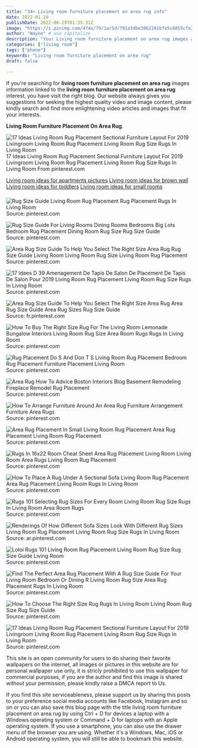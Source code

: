 ```yaml
---
title: "34+ Living room furniture placement on area rug info"
date: 2022-01-19
publishDate: 2022-08-29T01:35:31Z
image: "https://i.pinimg.com/474x/79/1a/5d/791a5dbe3962261bfe5c8855cfe2958c.jpg"
author: "Wayne" # use capitalize
description: "Your Living room furniture placement on area rug images are available in this site. Living room furniture placement on area rug are a topic that is being searched for and liked by netizens today. You can Download the Living room furniture placement on area rug files here. Find and Download all free photos and vectors."
categories: ["living room"]
tags: ["phone"]
keywords: "Living room furniture placement on area rug"
draft: false

---
```


If you're searching for **living room furniture placement on area rug** images information linked to the **living room furniture placement on area rug** interest, you have visit the right  blog.  Our website always  gives you  suggestions  for seeking  the highest  quality video and image  content, please kindly search and find more enlightening video articles and images  that fit your interests.

**Living Room Furniture Placement On Area Rug**. 

![17 Ideas Living Room Rug Placement Sectional Furniture Layout For 2019 Livingroom Living Room Rug Placement Living Room Rug Size Rugs In Living Room](https://i.pinimg.com/474x/79/1a/5d/791a5dbe3962261bfe5c8855cfe2958c.jpg "17 Ideas Living Room Rug Placement Sectional Furniture Layout For 2019 Livingroom Living Room Rug Placement Living Room Rug Size Rugs In Living Room")
17 Ideas Living Room Rug Placement Sectional Furniture Layout For 2019 Livingroom Living Room Rug Placement Living Room Rug Size Rugs In Living Room From pinterest.com

[Living room ideas for apartments pictures](/living-room-ideas-for-apartments-pictures/)
[Living room ideas for brown wall](/living-room-ideas-for-brown-wall/)
[Living room ideas for toddlers](/living-room-ideas-for-toddlers/)
[Living room ideas for small rooms](/living-room-ideas-for-small-rooms/)



### 

 


![Rug Size Guide Living Room Rug Placement Rug Placement Rugs In Living Room](https://i.pinimg.com/originals/f2/07/ac/f207acb859b35386b5387823f41fd4df.jpg "Rug Size Guide Living Room Rug Placement Rug Placement Rugs In Living Room")
Source: pinterest.com

 

![Rug Size Guide For Living Rooms Dining Rooms Bedrooms Big Lots Bedroom Rug Placement Dining Room Rug Size Rug Size Guide](https://i.pinimg.com/originals/1b/e6/1b/1be61b1d0f6bdc2713ed8445277e1597.jpg "Rug Size Guide For Living Rooms Dining Rooms Bedrooms Big Lots Bedroom Rug Placement Dining Room Rug Size Rug Size Guide")
Source: pinterest.com

 

![Area Rug Size Guide To Help You Select The Right Size Area Rug Rug Size Guide Living Room Living Room Rug Size Living Room Rug Placement](https://i.pinimg.com/originals/77/bf/28/77bf2847b7d89285055b697fff82dd4c.jpg "Area Rug Size Guide To Help You Select The Right Size Area Rug Rug Size Guide Living Room Living Room Rug Size Living Room Rug Placement")
Source: pinterest.com

 

![17 Idees D 39 Amenagement De Tapis De Salon De Placement De Tapis De Salon Pour 2019 Living Room Rug Placement Living Room Rug Size Rugs In Living Room](https://i.pinimg.com/474x/00/44/32/00443288133ba1e9242ee1ee7511dda0.jpg "17 Idees D 39 Amenagement De Tapis De Salon De Placement De Tapis De Salon Pour 2019 Living Room Rug Placement Living Room Rug Size Rugs In Living Room")
Source: pinterest.com

 

![Area Rug Size Guide To Help You Select The Right Size Area Rug Area Rug Size Guide Area Rug Sizes Rug Size Guide](https://i.pinimg.com/originals/e1/1e/3d/e11e3dec8e1ea1110caf8b49db2e1120.jpg "Area Rug Size Guide To Help You Select The Right Size Area Rug Area Rug Size Guide Area Rug Sizes Rug Size Guide")
Source: fr.pinterest.com

 

![How To Buy The Right Size Rug For The Living Room Lemonade Bungalow Interiors Living Room Rug Size Area Room Rugs Rugs In Living Room](https://i.pinimg.com/736x/44/12/31/441231df81bb6566a51028d233691b3d.jpg "How To Buy The Right Size Rug For The Living Room Lemonade Bungalow Interiors Living Room Rug Size Area Room Rugs Rugs In Living Room")
Source: pinterest.com

 

![Rug Placement Do S And Don T S Living Room Rug Placement Bedroom Rug Placement Furniture Placement Living Room](https://i.pinimg.com/564x/69/cc/26/69cc26387fa3e8a92934902080fca501.jpg "Rug Placement Do S And Don T S Living Room Rug Placement Bedroom Rug Placement Furniture Placement Living Room")
Source: pinterest.com

 

![Area Rug How To Advice Boston Interiors Blog Basement Remodeling Fireplace Remodel Rug Placement](https://i.pinimg.com/originals/b3/8b/e0/b38be0dcf4f41e28b6c526f8b0c2f886.jpg "Area Rug How To Advice Boston Interiors Blog Basement Remodeling Fireplace Remodel Rug Placement")
Source: pinterest.com

 

![How To Arrange Furniture Around An Area Rug Furniture Arrangement Furniture Area Rugs](https://i.pinimg.com/originals/7b/77/d3/7b77d3977934e507627863be8bc20fd8.jpg "How To Arrange Furniture Around An Area Rug Furniture Arrangement Furniture Area Rugs")
Source: pinterest.com

 

![Area Rug Placement In Small Living Room Rug Placement Area Rug Placement Living Room Rug Placement](https://i.pinimg.com/736x/57/5e/94/575e9497a8214b96f557d757a2951dd7.jpg "Area Rug Placement In Small Living Room Rug Placement Area Rug Placement Living Room Rug Placement")
Source: pinterest.com

 

![Rugs In 16x22 Room Cheat Sheet Area Rug Placement Living Room Living Room Area Rugs Living Room Rug Placement](https://i.pinimg.com/originals/6d/9f/90/6d9f90ae4defd91208f9da92d508ffba.jpg "Rugs In 16x22 Room Cheat Sheet Area Rug Placement Living Room Living Room Area Rugs Living Room Rug Placement")
Source: pinterest.com

 

![How To Place A Rug Under A Sectional Sofa Living Room Rug Placement Area Rug Placement Living Room Rugs In Living Room](https://i.pinimg.com/736x/e2/ea/50/e2ea5041d95ce5bc8892a31ae1910e2c.jpg "How To Place A Rug Under A Sectional Sofa Living Room Rug Placement Area Rug Placement Living Room Rugs In Living Room")
Source: pinterest.com

 

![Rugs 101 Selecting Rug Sizes For Every Room Living Room Rug Size Rugs In Living Room Area Room Rugs](https://i.pinimg.com/474x/e9/0a/f0/e90af082a99a79e8a1f8194aa5c27973.jpg "Rugs 101 Selecting Rug Sizes For Every Room Living Room Rug Size Rugs In Living Room Area Room Rugs")
Source: pinterest.com

 

![Renderings Of How Different Sofa Sizes Look With Different Rug Sizes Living Room Rug Placement Living Room Rug Size Rugs In Living Room](https://i.pinimg.com/originals/1b/73/aa/1b73aab4ab1d6f4dabf9abf637df0901.png "Renderings Of How Different Sofa Sizes Look With Different Rug Sizes Living Room Rug Placement Living Room Rug Size Rugs In Living Room")
Source: ar.pinterest.com

 

![Loloi Rugs 101 Living Room Rug Placement Living Room Rug Size Rug Size Guide Living Room](https://i.pinimg.com/736x/1e/70/78/1e70786aaaa43d4363a6898bfe55afa0--area-rug-sizes-area-rugs.jpg "Loloi Rugs 101 Living Room Rug Placement Living Room Rug Size Rug Size Guide Living Room")
Source: pinterest.com

 

![Find The Perfect Area Rug Placement With A Rug Size Guide For Your Living Room Bedroom Or Dining R Living Room Rug Size Area Rug Placement Rugs In Living Room](https://i.pinimg.com/474x/fc/e3/a2/fce3a243d82abfc132483803c6b7f18c.jpg "Find The Perfect Area Rug Placement With A Rug Size Guide For Your Living Room Bedroom Or Dining R Living Room Rug Size Area Rug Placement Rugs In Living Room")
Source: pinterest.com

 

![How To Choose The Right Size Rug Rugs In Living Room Living Room Rug Size Rug Size Guide](https://i.pinimg.com/736x/a0/89/37/a08937bab9509aa675a4cef074c648f6--small-living-rooms-rug-size-living-room.jpg "How To Choose The Right Size Rug Rugs In Living Room Living Room Rug Size Rug Size Guide")
Source: pinterest.com

 

![17 Ideas Living Room Rug Placement Sectional Furniture Layout For 2019 Livingroom Living Room Rug Placement Living Room Rug Size Rugs In Living Room](https://i.pinimg.com/474x/79/1a/5d/791a5dbe3962261bfe5c8855cfe2958c.jpg "17 Ideas Living Room Rug Placement Sectional Furniture Layout For 2019 Livingroom Living Room Rug Placement Living Room Rug Size Rugs In Living Room")
Source: pinterest.com

 

This site is an open community for users to do sharing their favorite wallpapers on the internet, all images or pictures in this website are for personal wallpaper use only, it is stricly prohibited to use this wallpaper for commercial purposes, if you are the author and find this image is shared without your permission, please kindly raise a DMCA report to Us.

If you find this site serviceableness, please support us by sharing this posts to your preference social media accounts like Facebook, Instagram and so on or you can also save this blog page with the title living room furniture placement on area rug by using Ctrl + D for devices a laptop with a Windows operating system or Command + D for laptops with an Apple operating system. If you use a smartphone, you can also use the drawer menu of the browser you are using. Whether it's a Windows, Mac, iOS or Android operating system, you will still be able to bookmark this website.
